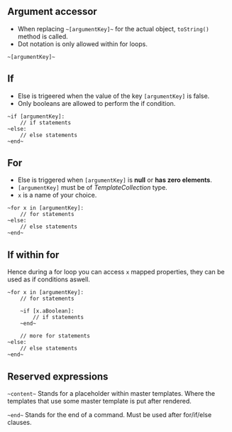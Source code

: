 Argument accessor
--

- When replacing `~[argumentKey]~` for the actual object, `toString()` method is called.
- Dot notation is only allowed within for loops.

```
~[argumentKey]~
```

If
--

- Else is trigeered when the value of the key `[argumentKey]` is false.
- Only booleans are allowed to perform the if condition.

```
~if [argumentKey]:
    // if statements
~else:
    // else statements
~end~
```

For
--

- Else is triggered when `[argumentKey]` is **null** or **has zero elements**.
- `[argumentKey]` must be of _TemplateCollection_ type.
- `x` is a name of your choice.

```
~for x in [argumentKey]:
    // for statements
~else:
    // else statements
~end~
```





If within for
--

Hence during a for loop you can access `x` mapped properties, they can be used as if conditions aswell.
```
~for x in [argumentKey]:
    // for statements
  
    ~if [x.aBoolean]:
        // if statements
    ~end~
  
    // more for statements
~else:
    // else statements
~end~
```

Reserved expressions
--

`~content~`	Stands for a placeholder within master templates. Where the templates that use some master template is put after rendered.

`~end~`		Stands for the end of a command. Must be used after for/if/else clauses.	  





